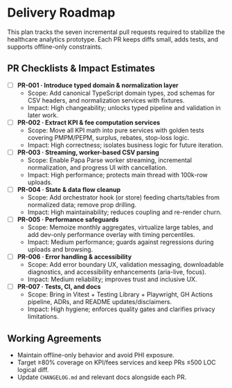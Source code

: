 # Delivery Roadmap

This plan tracks the seven incremental pull requests required to stabilize the healthcare analytics prototype. Each PR keeps diffs small, adds tests, and supports offline-only constraints.

## PR Checklists & Impact Estimates

- [ ] **PR-001 · Introduce typed domain & normalization layer**
  - Scope: Add canonical TypeScript domain types, zod schemas for CSV headers, and normalization services with fixtures.
  - Impact: High changeability; unlocks typed pipeline and validation in later work.
- [ ] **PR-002 · Extract KPI & fee computation services**
  - Scope: Move all KPI math into pure services with golden tests covering PMPM/PEPM, surplus, rebates, stop-loss logic.
  - Impact: High correctness; isolates business logic for future iteration.
- [ ] **PR-003 · Streaming, worker-based CSV parsing**
  - Scope: Enable Papa Parse worker streaming, incremental normalization, and progress UI with cancellation.
  - Impact: High performance; protects main thread with 100k-row uploads.
- [ ] **PR-004 · State & data flow cleanup**
  - Scope: Add orchestrator hook (or store) feeding charts/tables from normalized data; remove prop drilling.
  - Impact: High maintainability; reduces coupling and re-render churn.
- [ ] **PR-005 · Performance safeguards**
  - Scope: Memoize monthly aggregates, virtualize large tables, and add dev-only performance overlay with timing percentiles.
  - Impact: Medium performance; guards against regressions during uploads and browsing.
- [ ] **PR-006 · Error handling & accessibility**
  - Scope: Add error boundary UX, validation messaging, downloadable diagnostics, and accessibility enhancements (aria-live, focus).
  - Impact: Medium reliability; improves trust and inclusive UX.
- [ ] **PR-007 · Tests, CI, and docs**
  - Scope: Bring in Vitest + Testing Library + Playwright, GH Actions pipeline, ADRs, and README updates/disclaimers.
  - Impact: High hygiene; enforces quality gates and clarifies privacy limitations.

## Working Agreements

- Maintain offline-only behavior and avoid PHI exposure.
- Target ≥80% coverage on KPI/fees services and keep PRs ≤500 LOC logical diff.
- Update `CHANGELOG.md` and relevant docs alongside each PR.
